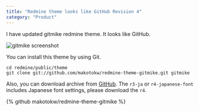 ```yaml
---
title: "Redmine theme looks like GitHub Revision 4"
category: "Product"
---
```


I have updated gitmike redmine theme. It looks like GitHub.

[screenshot1]: https://makotokw.com/downloads/screenshot/gitmike/gitmike_2013-07-12_0706.png "gitmike screenshot"

![gitmike screenshot][screenshot1]

You can install this theme by using Git.

```
cd redmine/public/theme
git clone git://github.com/makotokw/redmine-theme-gitmike.git gitmike
```

Also, you can download archive from [GitHub](https://github.com/makotokw/redmine-theme-gitmike/tags).
The ``r3-ja`` or ``r4-japanese-font`` includes Japanese font settings, please download the ``r4``.

{% github makotokw/redmine-theme-gitmike %}